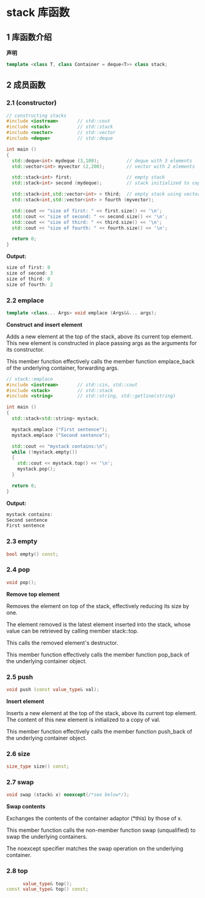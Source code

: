 # stack 库函数

## 1 库函数介绍

**声明**

```cpp
template <class T, class Container = deque<T>> class stack;
```

## 2 成员函数

### 2.1 (constructor)

```cpp
// constructing stacks
#include <iostream>       // std::cout
#include <stack>          // std::stack
#include <vector>         // std::vector
#include <deque>          // std::deque

int main ()
{
  std::deque<int> mydeque (3,100);          // deque with 3 elements
  std::vector<int> myvector (2,200);        // vector with 2 elements

  std::stack<int> first;                    // empty stack
  std::stack<int> second (mydeque);         // stack initialized to copy of deque

  std::stack<int,std::vector<int> > third;  // empty stack using vector
  std::stack<int,std::vector<int> > fourth (myvector);

  std::cout << "size of first: " << first.size() << '\n';
  std::cout << "size of second: " << second.size() << '\n';
  std::cout << "size of third: " << third.size() << '\n';
  std::cout << "size of fourth: " << fourth.size() << '\n';

  return 0;
}
``` 

**Output:**
```cpp
size of first: 0
size of second: 3
size of third: 0
size of fourth: 2
```

### 2.2 emplace
```cpp
template <class... Args> void emplace (Args&&... args);
```

**Construct and insert element**

Adds a new element at the top of the stack, above its current top element. This new element is constructed in place passing args as the arguments for its constructor.

This member function effectively calls the member function emplace_back of the underlying container, forwarding args.

```cpp
// stack::emplace
#include <iostream>       // std::cin, std::cout
#include <stack>          // std::stack
#include <string>         // std::string, std::getline(string)

int main ()
{
  std::stack<std::string> mystack;

  mystack.emplace ("First sentence");
  mystack.emplace ("Second sentence");

  std::cout << "mystack contains:\n";
  while (!mystack.empty())
  {
    std::cout << mystack.top() << '\n';
    mystack.pop();
  }

  return 0;
}
```

**Output:**
```cpp
mystack contains:
Second sentence
First sentence
```

### 2.3 empty

```cpp
bool empty() const;
```

### 2.4 pop

```cpp
void pop();
```

**Remove top element**

Removes the element on top of the stack, effectively reducing its size by one.

The element removed is the latest element inserted into the stack, whose value can be retrieved by calling member stack::top.

This calls the removed element's destructor.

This member function effectively calls the member function pop_back of the underlying container object.

### 2.5 push

```cpp
void push (const value_type& val);
```

**Insert element**

Inserts a new element at the top of the stack, above its current top element. The content of this new element is initialized to a copy of val.

This member function effectively calls the member function push_back of the underlying container object.

### 2.6 size

```cpp
size_type size() const;
```

### 2.7 swap

```cpp
void swap (stack& x) noexcept(/*see below*/);
```

**Swap contents**

Exchanges the contents of the container adaptor (*this) by those of x.

This member function calls the non-member function swap (unqualified) to swap the underlying containers.

The noexcept specifier matches the swap operation on the underlying container.

### 2.8 top

```cpp
      value_type& top();
const value_type& top() const;
```
